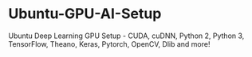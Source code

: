 # Ubuntu-GPU-AI-Setup
Ubuntu Deep Learning GPU Setup - CUDA, cuDNN, Python 2, Python 3, TensorFlow, Theano, Keras, Pytorch, OpenCV, Dlib and more!
